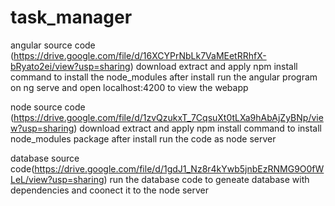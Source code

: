 # task_manager
angular source code (https://drive.google.com/file/d/16XCYPrNbLk7VaMEetRRhfX-bRyato2ei/view?usp=sharing)
download extract and apply npm install command to install the node_modules
after install run the angular program on ng serve and open localhost:4200 to view the webapp

node source code (https://drive.google.com/file/d/1zvQzukxT_7CqsuXt0tLXa9hAbAjZyBNp/view?usp=sharing)
download extract and apply npm install command to install node_modules package
after install run the code as node server

database source code(https://drive.google.com/file/d/1gdJ1_Nz8r4kYwb5jnbEzRNMG9O0fWLeL/view?usp=sharing)
run the database code to geneate database with dependencies and coonect it to the node server
